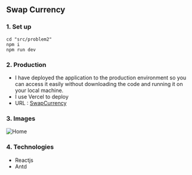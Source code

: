 
## Swap Currency
### 1. Set up
```
cd "src/problem2"
npm i
npm run dev
```

### 2. Production
- I have deployed the application to the production environment so you can access it easily without downloading the code and running it on your local machine.
- I use Vercel to deploy
- URL : [SwapCurrency](https://swapcurrency.vercel.app/)

### 3. Images
![Home](https://github.com/phandogiahuy/Cofeee-v2/assets/57356978/f9074445-be9f-435e-94b7-1c06de095a1a)

### 4. Technologies

- Reactjs
- Antd
  

